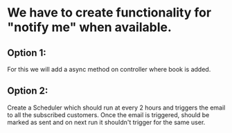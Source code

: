 # We have to create functionality for "notify me" when available.

## Option 1:
For this we will add a async method on controller where book is added.

## Option 2:
Create a Scheduler which should run at every 2 hours and triggers the email to all the subscribed customers.
Once the email is triggered, should be marked as sent and on next run it shouldn't trigger for the same user.